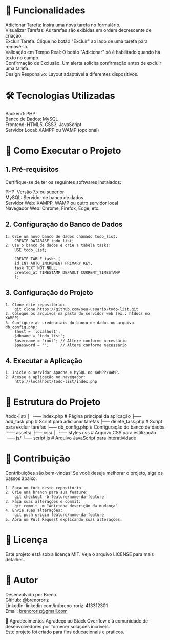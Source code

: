 # 🌟 Funcionalidades
Adicionar Tarefa: Insira uma nova tarefa no formulário.  
Visualizar Tarefas: As tarefas são exibidas em ordem decrescente de criação.  
Excluir Tarefa: Clique no botão "Excluir" ao lado de uma tarefa para removê-la.  
Validação em Tempo Real: O botão "Adicionar" só é habilitado quando há texto no campo.  
Confirmação de Exclusão: Um alerta solicita confirmação antes de excluir uma tarefa.  
Design Responsivo: Layout adaptável a diferentes dispositivos.

# 🛠️ Tecnologias Utilizadas
Backend: PHP  
Banco de Dados: MySQL  
Frontend: HTML5, CSS3, JavaScript  
Servidor Local: XAMPP ou WAMP (opcional)  

# 🚀 Como Executar o Projeto
## 1. Pré-requisitos
Certifique-se de ter os seguintes softwares instalados:

PHP: Versão 7.x ou superior  
MySQL: Servidor de banco de dados  
Servidor Web: XAMPP, WAMP ou outro servidor local  
Navegador Web: Chrome, Firefox, Edge, etc.

## 2. Configuração do Banco de Dados
    1. Crie um novo banco de dados chamado todo_list:  
        CREATE DATABASE todo_list;  
    2. Use o banco de dados e crie a tabela tasks:  
        USE todo_list;  

        CREATE TABLE tasks (  
        id INT AUTO_INCREMENT PRIMARY KEY,  
        task TEXT NOT NULL,  
        created_at TIMESTAMP DEFAULT CURRENT_TIMESTAMP  
        );  

## 3. Configuração do Projeto
    1. Clone este repositório:  
        git clone https://github.com/seu-usuario/todo-list.git  
    2. Coloque os arquivos na pasta do servidor web (ex.: htdocs no XAMPP).  
    3. Configure as credenciais do banco de dados no arquivo db_config.php:  
        $host = 'localhost';  
        $dbname = 'todo_list';  
        $username = 'root'; // Altere conforme necessário  
        $password = '';     // Altere conforme necessário  

## 4. Executar a Aplicação
    1. Inicie o servidor Apache e MySQL no XAMPP/WAMP.
    2. Acesse a aplicação no navegador:
        http://localhost/todo-list/index.php

# 📂 Estrutura do Projeto
/todo-list/
│
├── index.php          # Página principal da aplicação
├── add_task.php       # Script para adicionar tarefas
├── delete_task.php    # Script para excluir tarefas
├── db_config.php      # Configuração do banco de dados
└── assets/
    ├── css/
    │   └── styles.css  # Arquivo CSS para estilização
    └── js/
        └── script.js   # Arquivo JavaScript para interatividade

# 🤝 Contribuição
Contribuições são bem-vindas! Se você deseja melhorar o projeto, siga os passos abaixo:

    1. Faça um fork deste repositório.  
    2. Crie uma branch para sua feature:  
        git checkout -b feature/nome-da-feature  
    3. Faça suas alterações e commit:  
        git commit -m "Adiciona descrição da mudança"  
    4. Envie suas alterações:  
        git push origin feature/nome-da-feature  
    5. Abra um Pull Request explicando suas alterações.  

# 📜 Licença
Este projeto está sob a licença MIT. Veja o arquivo LICENSE para mais detalhes.

# 👤 Autor
Desenvolvido por Breno.  
    GitHub: @brenororiz  
    LinkedIn: linkedin.com/in/breno-roriz-413312301  
    Email: brenororiz@gmail.com  

🙏 Agradecimentos
Agradeço ao Stack Overflow e à comunidade de desenvolvedores por fornecer soluções incríveis.  
Este projeto foi criado para fins educacionais e práticos.